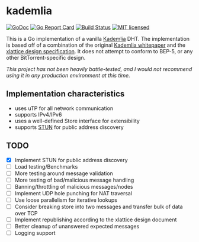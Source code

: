 # kademlia
[![GoDoc](https://godoc.org/github.com/prettymuchbryce/kademlia?status.svg)](https://godoc.org/github.com/prettymuchbryce/kademlia)
[![Go Report Card](https://goreportcard.com/badge/github.com/prettymuchbryce/kademlia)](https://goreportcard.com/report/github.com/prettymuchbryce/kademlia)
[![Build Status](https://travis-ci.org/prettymuchbryce/kademlia.svg?branch=master)](https://travis-ci.org/prettymuchbryce/kademlia)
[![MIT licensed](https://img.shields.io/badge/license-MIT-blue.svg)](https://raw.githubusercontent.com/prettymuchbryce/kademlia/master/LICENSE)

This is a Go implementation of a vanilla [Kademlia](https://en.wikipedia.org/wiki/Kademlia) DHT. The implementation is based off of a combination of the original [Kademlia whitepaper](https://pdos.csail.mit.edu/~petar/papers/maymounkov-kademlia-lncs.pdf) and the [xlattice design specification](http://xlattice.sourceforge.net/components/protocol/kademlia/specs.html). It does not attempt to conform to BEP-5, or any other BitTorrent-specific design.

_This project has not been heavily battle-tested, and I would not recommend using it in any production environment at this time._

## Implementation characteristics
-  uses uTP for all network communication
-  supports IPv4/IPv6
-  uses a well-defined Store interface for extensibility
-  supports [STUN](https://en.wikipedia.org/wiki/STUN) for public address discovery

## TODO
- [x] Implement STUN for public address discovery
- [ ] Load testing/Benchmarks
- [ ] More testing around message validation
- [ ] More testing of bad/malicious message handling
- [ ] Banning/throttling of malicious messages/nodes
- [ ] Implement UDP hole punching for NAT traversal
- [ ] Use loose parallelism for iterative lookups
- [ ] Consider breaking store into two messages and transfer bulk of data over TCP
- [ ] Implement republishing according to the xlattice design document
- [ ] Better cleanup of unanswered expected messages
- [ ] Logging support
